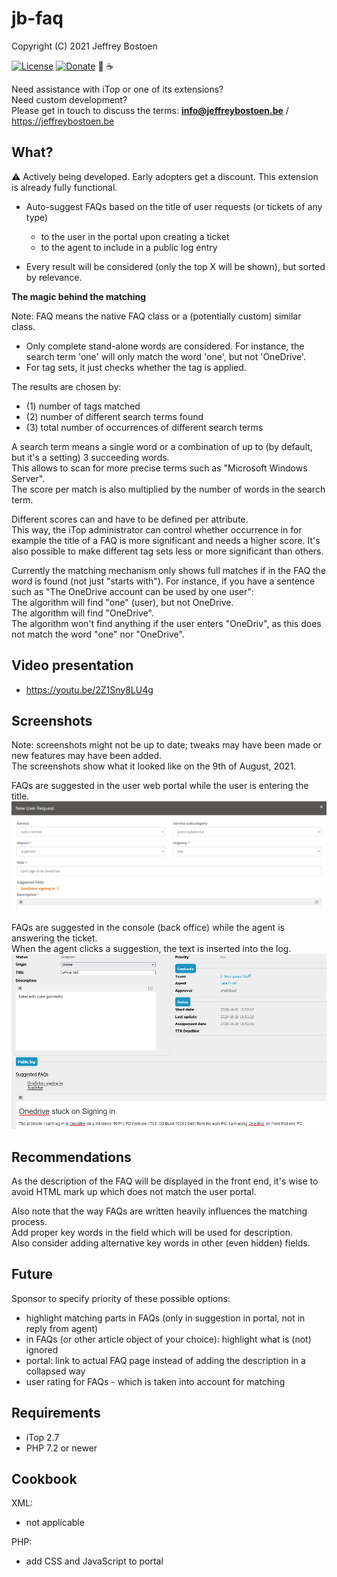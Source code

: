 # jb-faq

Copyright (C) 2021 Jeffrey Bostoen

[![License](https://img.shields.io/github/license/jbostoen/iTop-custom-extensions)](https://github.com/jbostoen/iTop-custom-extensions/blob/master/license.md)
[![Donate](https://img.shields.io/badge/Donate-PayPal-green.svg)](https://www.paypal.me/jbostoen)
🍻 ☕

Need assistance with iTop or one of its extensions?  
Need custom development?  
Please get in touch to discuss the terms: **info@jeffreybostoen.be** / https://jeffreybostoen.be

## What?

⚠ Actively being developed. Early adopters get a discount. This extension is already fully functional.

* Auto-suggest FAQs based on the title of user requests (or tickets of any type)
  * to the user in the portal upon creating a ticket
  * to the agent to include in a public log entry

* Every result will be considered (only the top X will be shown), but sorted by relevance.



**The magic behind the matching**

Note: FAQ means the native FAQ class or a (potentially custom) similar class.

* Only complete stand-alone words are considered. For instance, the search term 'one' will only match the word 'one', but not 'OneDrive'.
* For tag sets, it just checks whether the tag is applied.

The results are chosen by:
* (1) number of tags matched
* (2) number of different search terms found
* (3) total number of occurrences of different search terms

A search term means a single word or a combination of up to (by default, but it's a setting) 3 succeeding words.  
This allows to scan for more precise terms such as "Microsoft Windows Server".  
The score per match is also multiplied by the number of words in the search term.

Different scores can and have to be defined per attribute.  
This way, the iTop administrator can control whether occurrence in for example the title of a FAQ is more significant and needs a higher score. 
It's also possible to make different tag sets less or more significant than others.

Currently the matching mechanism only shows full matches if in the FAQ the word is found (not just "starts with").
For instance, if you have a sentence such as "The OneDrive account can be used by one user":  
The algorithm will find "one" (user), but not OneDrive.  
The algorithm will find "OneDrive".  
The algorithm won't find anything if the user enters "OneDriv", as this does not match the word "one" nor "OneDrive".


## Video presentation

* https://youtu.be/2Z1Sny8LU4g

## Screenshots

Note: screenshots might not be up to date; tweaks may have been made or new features may have been added.  
The screenshots show what it looked like on the 9th of August, 2021.

FAQs are suggested in the user web portal while the user is entering the title.  
![Suggested FAQs in user web portal](screenshots/20210809_portal_new_userrequest.png)

FAQs are suggested in the console (back office) while the agent is answering the ticket.  
When the agent clicks a suggestion, the text is inserted into the log.  
![Suggested FAQs in back office](screenshots/20210809_backoffice_userrequest.png)

## Recommendations

As the description of the FAQ will be displayed in the front end, it's wise to avoid HTML mark up which does not match the user portal.

Also note that the way FAQs are written heavily influences the matching process.  
Add proper key words in the field which will be used for description.  
Also consider adding alternative key words in other (even hidden) fields.  


## Future

Sponsor to specify priority of these possible options:

* highlight matching parts in FAQs (only in suggestion in portal, not in reply from agent)
* in FAQs (or other article object of your choice): highlight what is (not) ignored
* portal: link to actual FAQ page instead of adding the description in a collapsed way
* user rating for FAQs - which is taken into account for matching


## Requirements

* iTop 2.7
* PHP 7.2 or newer


## Cookbook

XML:
* not applicable

PHP:
* add CSS and JavaScript to portal


